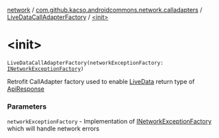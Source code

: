 [network](../../index.md) / [com.github.kacso.androidcommons.network.calladapters](../index.md) / [LiveDataCallAdapterFactory](index.md) / [&lt;init&gt;](.)

# &lt;init&gt;

`LiveDataCallAdapterFactory(networkExceptionFactory: `[`INetworkExceptionFactory`](../../com.github.kacso.androidcommons.network.factories/-i-network-exception-factory/index.md)`)`

Retrofit CallAdapter factory used to enable [LiveData](#) return type of [ApiResponse](../../com.github.kacso.androidcommons.network.models/-api-response/index.md)

### Parameters

`networkExceptionFactory` - Implementation of [INetworkExceptionFactory](../../com.github.kacso.androidcommons.network.factories/-i-network-exception-factory/index.md) which will handle network errors